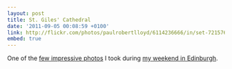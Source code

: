 ```yaml
---
layout: post
title: St. Giles' Cathedral
date: '2011-09-05 00:08:59 +0100'
link: http://flickr.com/photos/paulrobertlloyd/6114236666/in/set-72157627469803873
embed: true
---
```

One of the [few impressive photos][1] I took during [my weekend in Edinburgh][2].

[1]: http://www.flickr.com/photos/paulrobertlloyd/sets/72157627469803873/
[2]: /2011/08/edinburgh_fringe/